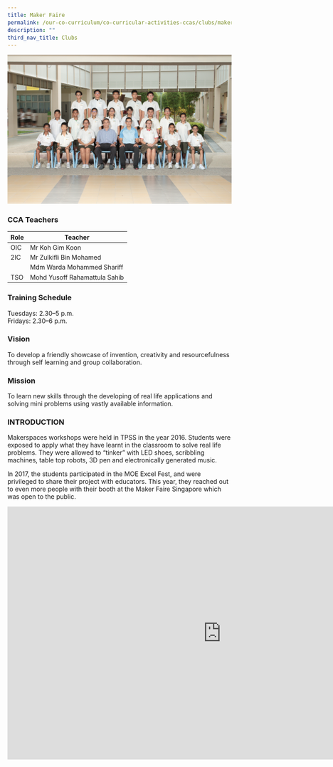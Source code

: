 ```yaml
---
title: Maker Faire
permalink: /our-co-curriculum/co-curricular-activities-ccas/clubs/maker-faire/
description: ""
third_nav_title: Clubs
---
```

![](/images/maker%20faire.png)

### CCA Teachers

| Role | Teacher | 
| -------- | -------- | 
| OIC     | Mr Koh Gim Koon     | 
| 2IC     | Mr Zulkifli Bin Mohamed     | 
|      | Mdm Warda Mohammed Shariff     | 
| TSO     | Mohd Yusoff Rahamattula Sahib     | 

### Training Schedule
Tuesdays: 2.30–5 p.m.<br>
Fridays: 2.30–6 p.m.
### Vision
To develop a friendly showcase of invention, creativity and resourcefulness through self learning and group collaboration.
### Mission
To learn new skills through the developing of real life applications and solving mini problems using vastly available information.


### INTRODUCTION

Makerspaces workshops were held in TPSS in the year 2016. Students were exposed to apply what they have learnt in the classroom to solve real life problems. They were allowed to “tinker” with LED shoes, scribbling machines, table top robots, 3D pen and electronically generated music.&nbsp;

  

In 2017, the students participated in the MOE Excel Fest, and were privileged to share their project with educators. This year, they reached out to even more people with their booth at the Maker Faire Singapore which was open to the public.

<iframe allowfullscreen="true" height="569" width="960" frameborder="0" src="https://docs.google.com/presentation/d/e/2PACX-1vT2KUK5OPTqX73_zIjLXft2dAPgUDgZ811M4Td3Kn5zZ5pt2Yh4DjQHzbUqA9cmVJCeUvYjg9juYxsk/embed?start=true&amp;loop=true&amp;delayms=3000"></iframe>